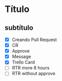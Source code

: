 # Título
## subtítulo
- [x] Creando Pull Request
- [x] CR
- [x] Approve
- [x] Message
- [x] Trello Card
- [ ] RTR more 8 hours
- [ ] RTR without approve
